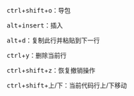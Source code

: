 <kbd>ctrl</kbd>+<kbd>shift</kbd>+<kbd>o</kbd>：导包

<kbd>alt</kbd>+<kbd>insert</kbd>：插入

<kbd>alt</kbd>+<kbd>d</kbd>：复制此行并粘贴到下一行

<kbd>ctrl</kbd>+<kbd>y</kbd>：删除当前行

<kbd>ctrl</kbd>+<kbd>shift</kbd>+<kbd>z</kbd>：恢复撤销操作

<kbd>ctrl</kbd>+<kbd>shift</kbd>+<kbd>上</kbd>/<kbd>下</kbd>：当前代码行上/下移动